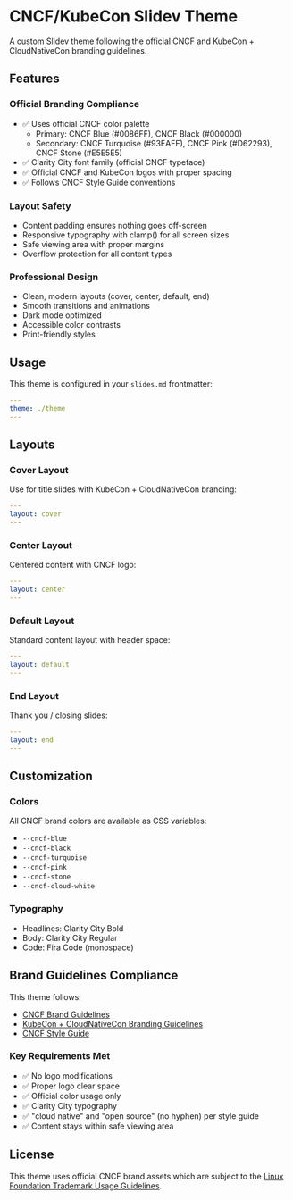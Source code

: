 # CNCF/KubeCon Slidev Theme

A custom Slidev theme following the official CNCF and KubeCon + CloudNativeCon branding guidelines.

## Features

### Official Branding Compliance
- ✅ Uses official CNCF color palette
  - Primary: CNCF Blue (#0086FF), CNCF Black (#000000)
  - Secondary: CNCF Turquoise (#93EAFF), CNCF Pink (#D62293), CNCF Stone (#E5E5E5)
- ✅ Clarity City font family (official CNCF typeface)
- ✅ Official CNCF and KubeCon logos with proper spacing
- ✅ Follows CNCF Style Guide conventions

### Layout Safety
- Content padding ensures nothing goes off-screen
- Responsive typography with clamp() for all screen sizes
- Safe viewing area with proper margins
- Overflow protection for all content types

### Professional Design
- Clean, modern layouts (cover, center, default, end)
- Smooth transitions and animations
- Dark mode optimized
- Accessible color contrasts
- Print-friendly styles

## Usage

This theme is configured in your `slides.md` frontmatter:

```yaml
---
theme: ./theme
---
```

## Layouts

### Cover Layout
Use for title slides with KubeCon + CloudNativeCon branding:
```yaml
---
layout: cover
---
```

### Center Layout
Centered content with CNCF logo:
```yaml
---
layout: center
---
```

### Default Layout
Standard content layout with header space:
```yaml
---
layout: default
---
```

### End Layout
Thank you / closing slides:
```yaml
---
layout: end
---
```

## Customization

### Colors
All CNCF brand colors are available as CSS variables:
- `--cncf-blue`
- `--cncf-black`
- `--cncf-turquoise`
- `--cncf-pink`
- `--cncf-stone`
- `--cncf-cloud-white`

### Typography
- Headlines: Clarity City Bold
- Body: Clarity City Regular
- Code: Fira Code (monospace)

## Brand Guidelines Compliance

This theme follows:
- [CNCF Brand Guidelines](https://www.cncf.io/brand-guidelines/)
- [KubeCon + CloudNativeCon Branding Guidelines](https://www.cncf.io/kubecon-cloudnativecon-branding-guidelines/)
- [CNCF Style Guide](https://github.com/cncf/foundation/blob/main/style-guide.md)

### Key Requirements Met
- ✅ No logo modifications
- ✅ Proper logo clear space
- ✅ Official color usage only
- ✅ Clarity City typography
- ✅ "cloud native" and "open source" (no hyphen) per style guide
- ✅ Content stays within safe viewing area

## License

This theme uses official CNCF brand assets which are subject to the [Linux Foundation Trademark Usage Guidelines](https://www.linuxfoundation.org/legal/trademark-usage).
